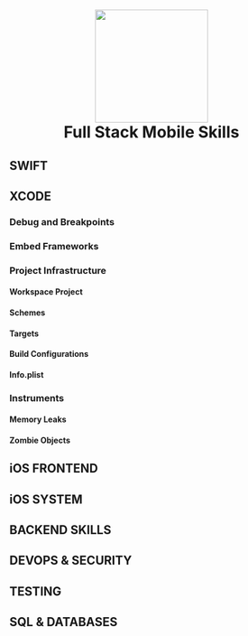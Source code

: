 <h1 align="center">
<img width="200px" src="https://s3-us-west-1.amazonaws.com/udacity-content/degrees/catalog-images/iOS.png">
<br>
Full Stack Mobile Skills
</h1>

## SWIFT

## XCODE
### Debug and Breakpoints
### Embed Frameworks
### Project Infrastructure
#### Workspace Project
#### Schemes
#### Targets
#### Build Configurations
#### Info.plist
### Instruments
#### Memory Leaks
#### Zombie Objects

## iOS FRONTEND
## iOS SYSTEM
## BACKEND SKILLS
## DEVOPS & SECURITY
## TESTING
## SQL & DATABASES
